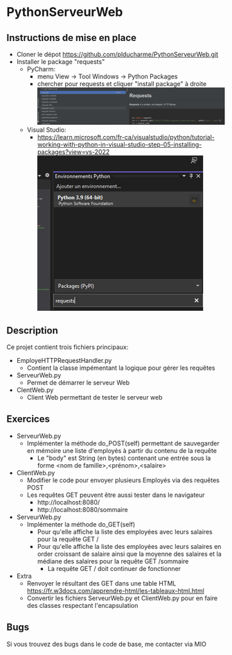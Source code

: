 # PythonServeurWeb
## Instructions de mise en place
- Cloner le dépot https://github.com/plducharme/PythonServeurWeb.git
- Installer le package "requests"
  - PyCharm:
    - menu View -> Tool Windows -> Python Packages
    - chercher pour requests et cliquer "install package" à droite
    ![](/images/requests_package.PNG)
  - Visual Studio:
    - https://learn.microsoft.com/fr-ca/visualstudio/python/tutorial-working-with-python-in-visual-studio-step-05-installing-packages?view=vs-2022
    ![](/images/vs_requests_package.PNG)

## Description
Ce projet contient trois fichiers principaux:
- EmployeHTTPRequestHandler.py
  - Contient la classe impémentant la logique pour gérer les requêtes
- ServeurWeb.py
  - Permet de démarrer le serveur Web
- ClentWeb.py
  - Client Web permettant de tester le serveur web

## Exercices
- ServeurWeb.py
  - Implémenter la méthode do_POST(self) permettant de sauvegarder en mémoire une liste d'employés à partir du contenu de la requête
    - Le "body" est String (en bytes) contenant une entrée sous la forme \<nom de famille\>,\<prénom\>,\<salaire\>
- ClientWeb.py
  - Modifier le code pour envoyer plusieurs Employés via des requêtes POST
  - Les requêtes GET peuvent être aussi tester dans le navigateur
    - http://localhost:8080/
    - http://localhost:8080/sommaire
- ServeurWeb.py
  - Implémenter la méthode do_GET(self)
    - Pour qu'elle affiche la liste des employées avec leurs salaires pour la requête GET /
    - Pour qu'elle affiche la liste des employées avec leurs salaires en order croissant de salaire ainsi que la moyenne des salaires et la médiane des salaires pour la requête GET /sommaire
      - La requête GET / doit continuer de fonctionner
- Extra
  - Renvoyer le résultant des GET dans une table HTML https://fr.w3docs.com/apprendre-html/les-tableaux-html.html
  - Convertir les fichiers ServeurWeb.py et ClientWeb.py pour en faire des classes respectant l'encapsulation

## Bugs
Si vous trouvez des bugs dans le code de base, me contacter via MIO
